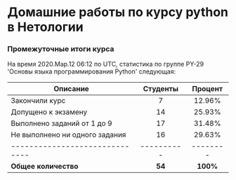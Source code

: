 # Домашние работы по курсу python в Нетологии

### Промежуточные итоги курса
На время 2020.Мар.12 06:12 по UTC, статистика по группе PY-29 'Основы языка программирования Python' следующая:

|Описание                      | Студенты | Процент|
|------------------------------|:--------:|:------:|
|Закончили курс                |    7     | 12.96% |
|Допущено к экзамену           |    14    | 25.93% |
|Выполнено заданий от 1 до 9   |    17    | 31.48% |
|Не выполнено ни одного задания|    16    | 29.63% |
|------------------------------|----------|--------|
**Общее количество**             |    **54**  | **100%** |

